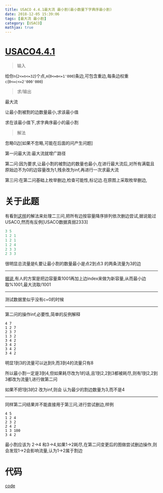 ```yaml
---
title: USACO 4.4.1最大流 最小割(最小数量下字典序最小割)
date: 2018-12-05 15:39:06
tags: [最大流 最小割]
category: [USACO]
mathjax: true
---
```


# [USACO4.4.1](http://train.usaco.org/usacoprob2?a=1dvqL35PdJZ&S=milk6)

> 输入

给你`n`(`2<=n<=32`)个点,`m`(`0<=m<=1'000`)条边,可包含重边,每条边权重`c`(`0<=c<=2'000'000`)

> 求/输出

最大流

让最小割被割的边数量最小,求该最小值

求在该最小值下,求字典序最小的最小割

> 解法

忽略0边[如果不忽略,可能在后面的问产生问题]

第一问最大流:最大流就增广路径

第二问:因为要求,让最小割的被割边的数量也最小,在进行最大流后,对所有满载且原始边不为0的边容量改为1,残余改为inf,再进行一次求最大流

第三问:在第二问基础上枚举删边,检查可能性,标记边.在原图上采取枚举删边,

# 关于此题

有看到[这样](https://github.com/perfect28/USACO/blob/a6d3ebbb0f9a31c58383bdb03bb62c436f3990c8/4.4/milk6/main.cpp)的解法来处理二三问,把所有边按容量降序排列依次删边尝试,据说能过USACO,然而有反例[USACO数据真弱2333]

```c++
3 5
1 2 1
1 2 1
1 2 4
2 3 3
2 3 3
```

很明显总流量是6,要让最小割的数量最小是点2到点3 的两条流量为3的边

---

[据说](http://train.usaco.org/usacoanal2?a=1dvqL35PdJZ&S=milk6),有人的方案是把边容量乘1001再加上边index来做为新容量,从而最小边取%1001,最大流取/1001

---

测试数据里似乎没有c=0的时候

---

第二问的操作inf,必要性,简单的反例解释

```
4 7
1 2 7
2 3 7
1 3 2
3 4 2
3 4 2
3 4 2
3 4 2
```

明显1到3的流量可以达到9,而3到4的流量只有8

所以最小割一定是3到4,但如果耗尽改为1的话,且1到2,2到3都被耗尽,则有1到2,2到3都改为流量1,进行做第二问

如果不把1到3的2 改为inf,则会 认为最少的割边数量为3,而不是4

---

同样第二问结果并不能直接用于第三问,进行尝试删边,样例

```
4 5
1 2 4
2 3 2
2 4 2
1 3 100
3 4 2
```

最小割应该为 2->4 和3->4,如果1->2耗尽,在第二问变更后的图做尝试删边操作,则会发现1->2会影响流量,认为1->2属于割边

# 代码

[code](https://github.com/CroMarmot/MyOICode/blob/master/USACO/Section4/4.4_Pollutant_Control.cpp)

